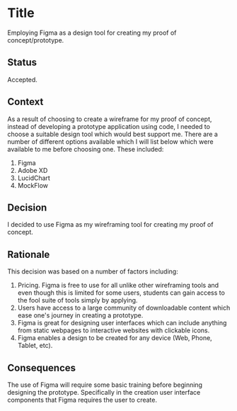 # Title
Employing Figma as a design tool for creating my proof of concept/prototype.

## Status
Accepted.

## Context
As a result of choosing to create a wireframe for my proof of concept, instead of developing a prototype application using code, I needed to choose a suitable design tool which would best support me. There are a number of different options available which I will list below which were available to me before choosing one. These included:

1. Figma
2. Adobe XD
3. LucidChart
4. MockFlow

## Decision
I decided to use Figma as my wireframing tool for creating my proof of concept.

## Rationale
This decision was based on a number of factors including:
1. Pricing. Figma is free to use for all unlike other wireframing tools and even though this is limited for some users, students can gain access to the fool suite of tools simply by applying.
2. Users have access to a large community of downloadable content which ease one's journey in creating a prototype.
3. Figma is great for designing user interfaces which can include anything from static webpages to interactive websites with clickable icons.
4. Figma enables a design to be created for any device (Web, Phone, Tablet, etc). 

## Consequences
The use of Figma will require some basic training before beginning designing the prototype. Specifically in the creation user interface components that Figma requires the user to create.
